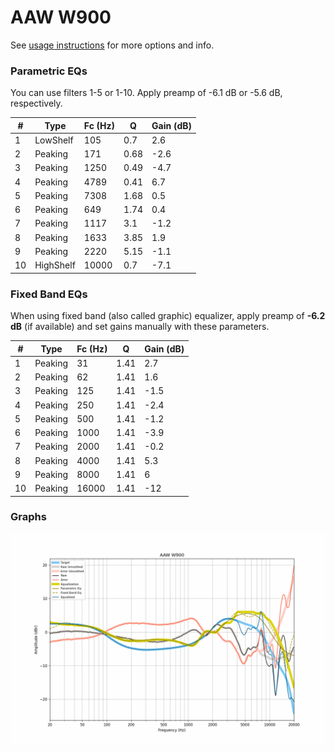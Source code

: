 # AAW W900
See [usage instructions](https://github.com/jaakkopasanen/AutoEq#usage) for more options and info.

### Parametric EQs
You can use filters 1-5 or 1-10. Apply preamp of -6.1 dB or -5.6 dB, respectively.

|   # | Type      |   Fc (Hz) |    Q |   Gain (dB) |
|-----|-----------|-----------|------|-------------|
|   1 | LowShelf  |       105 | 0.7  |         2.6 |
|   2 | Peaking   |       171 | 0.68 |        -2.6 |
|   3 | Peaking   |      1250 | 0.49 |        -4.7 |
|   4 | Peaking   |      4789 | 0.41 |         6.7 |
|   5 | Peaking   |      7308 | 1.68 |         0.5 |
|   6 | Peaking   |       649 | 1.74 |         0.4 |
|   7 | Peaking   |      1117 | 3.1  |        -1.2 |
|   8 | Peaking   |      1633 | 3.85 |         1.9 |
|   9 | Peaking   |      2220 | 5.15 |        -1.1 |
|  10 | HighShelf |     10000 | 0.7  |        -7.1 |

### Fixed Band EQs
When using fixed band (also called graphic) equalizer, apply preamp of **-6.2 dB** (if available) and set gains manually with these parameters.

|   # | Type    |   Fc (Hz) |    Q |   Gain (dB) |
|-----|---------|-----------|------|-------------|
|   1 | Peaking |        31 | 1.41 |         2.7 |
|   2 | Peaking |        62 | 1.41 |         1.6 |
|   3 | Peaking |       125 | 1.41 |        -1.5 |
|   4 | Peaking |       250 | 1.41 |        -2.4 |
|   5 | Peaking |       500 | 1.41 |        -1.2 |
|   6 | Peaking |      1000 | 1.41 |        -3.9 |
|   7 | Peaking |      2000 | 1.41 |        -0.2 |
|   8 | Peaking |      4000 | 1.41 |         5.3 |
|   9 | Peaking |      8000 | 1.41 |         6   |
|  10 | Peaking |     16000 | 1.41 |       -12   |

### Graphs
![](./AAW%20W900.png)
